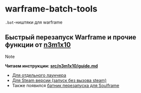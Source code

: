 # warframe-batch-tools

`.bat`-ништяки для warframe

## Быстрый перезапуск Warframe и прочие функции от [n3m1x10](https://github.com/N3M1X10)
> [!note]
> **Читаем инструкции: [src/n3m1x10/guide.md](https://github.com/N3M1X10/warframe-batch-tools/blob/main/src/n3m1x10/guide.md)**

- [Для отдельного лаунчера](https://github.com/N3M1X10/warframe-batch-tools/blob/main/src/n3m1x10/restart-warframe-launcher.bat)
- [Для Steam версии (запуск без вызова steam)](https://github.com/N3M1X10/warframe-batch-tools/blob/main/src/n3m1x10/restart-warframe-steam.bat)
- Также появился [батник перезапуска для Soulframe](https://github.com/N3M1X10/warframe-batch-tools/blob/main/src/n3m1x10/restart-soulframe-launcher.bat)
